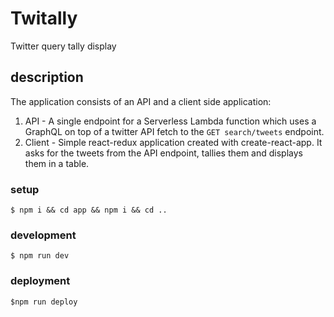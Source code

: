 # Twitally

Twitter query tally display

## description

The application consists of an API and a client side application:

1. API - A single endpoint for a Serverless Lambda function which uses a GraphQL on top of a twitter API fetch to the  `GET search/tweets` endpoint.
2. Client - Simple react-redux application created with create-react-app. It asks for the tweets from the API endpoint, tallies them and displays them in a table.


### setup

`$ npm i && cd app && npm i && cd ..`

### development

`$ npm run dev`

### deployment

`$npm run deploy`